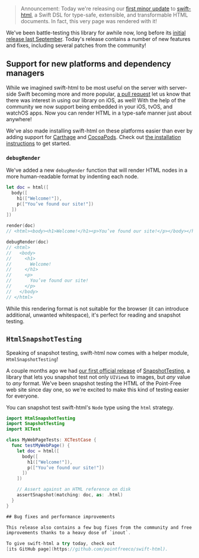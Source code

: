 > Announcement: Today we're releasing our
> [first minor update](https://github.com/pointfreeco/swift-html/releases/tag/0.2.0) to
> [swift-html](https://github.com/pointfreeco/swift-html), a Swift DSL for type-safe, extensible,
> and transformable HTML documents. In fact, this very page was rendered with it!

We've been battle-testing this library for awhile now, long before its
[initial release last September](/blog/posts/16-open-sourcing-swift-html-a-type-safe-alternative-to-templating-languages-in-swift).
Today's release contains a number of new features and fixes, including several patches from the
community!

## Support for new platforms and dependency managers

While we imagined swift-html to be most useful on the server with server-side Swift becoming more
and more popular, [a pull request](https://github.com/pointfreeco/swift-html/pull/27) let us know
that there was interest in using our library on iOS, as well! With the help of the community we now
support being embedded in your iOS, tvOS, and watchOS apps. Now you can render HTML in a type-safe
manner just about anywhere!

We've also made installing swift-html on these platforms easier than ever by adding support for
[Carthage](https://github.com/Carthage/Carthage) and [CocoaPods](https://cocoapods.org). Check out
[the installation instructions](https://github.com/pointfreeco/swift-html#installation) to get
started.

### `debugRender`

We've added a new `debugRender` function that will render HTML nodes in a more human-readable format
by indenting each node.

```swift
let doc = html([
  body([
    h1(["Welcome!"]),
    p(["You’ve found our site!"])
  ])
])

render(doc)
// <html><body><h1>Welcome!</h1><p>You’ve found our site!</p></body></html>

debugRender(doc)
// <html>
//   <body>
//     <h1>
//       Welcome!
//     </h1>
//     <p>
//       You’ve found our site!
//     </p>
//   </body>
// </html>
```

While this rendering format is not suitable for the browser (it can introduce additional, unwanted
whitespace), it's perfect for reading and snapshot testing.

## `HtmlSnapshotTesting`

Speaking of snapshot testing, swift-html now comes with a helper module, `HtmlSnapshotTesting`!

A couple months ago we had
[our first official release](/blog/posts/23-snapshottesting-1-0-delightful-swift-snapshot-testing)
of [SnapshotTesting](https://github.com/pointfreeco/swift-snapshot-testing), a library that lets you
snapshot test not only `UIView`s to images, but _any_ value to _any_ format. We've been snapshot
testing the HTML of the Point-Free web site since day one, so we're excited to make this kind of
testing easier for everyone.

You can snapshot test swift-html's `Node` type using the `html` strategy.

```swift
import HtmlSnapshotTesting
import SnapshotTesting
import XCTest

class MyWebPageTests: XCTestCase {
  func testMyWebPage() {
    let doc = html([
      body([
        h1(["Welcome!"]),
        p(["You’ve found our site!"])
      ])
    ])

    // Assert against an HTML reference on disk
    assertSnapshot(matching: doc, as: .html)
  }
}

## Bug fixes and performance improvements

This release also contains a few bug fixes from the community and free rendering performance
improvements thanks to a heavy dose of `inout`.

To give swift-html a try today, check out
[its GitHub page](https://github.com/pointfreeco/swift-html).
